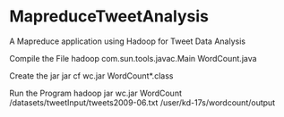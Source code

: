# MapreduceTweetAnalysis
A Mapreduce application using Hadoop for Tweet Data Analysis

Compile the File
hadoop com.sun.tools.javac.Main WordCount.java

Create the jar
jar cf wc.jar WordCount*.class

Run the Program
hadoop jar wc.jar WordCount /datasets/tweetInput/tweets2009-06.txt /user/kd-17s/wordcount/output